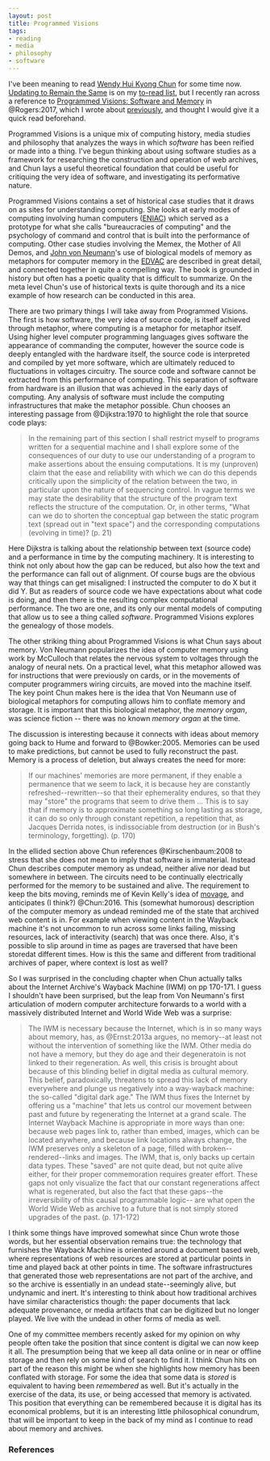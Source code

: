 ```yaml
---
layout: post
title: Programmed Visions
tags:
- reading
- media
- philosophy
- software
---
```



I've been meaning to read [Wendy Hui Kyong Chun] for some time now. [Updating to
Remain the Same] is on my [to-read list], but I recently ran across a reference
to [Programmed Visions: Software and Memory] in @Rogers:2017, which I wrote
about [previously], and thought I would give it a quick read beforehand.

Programmed Visions is a unique mix of computing history, media studies and
philosophy that analyzes the ways in which *software* has been reified or made
into a thing. I've begun thinking about using software studies as a framework
for researching the construction and operation of web archives, and Chun lays a
useful theoretical foundation that could be useful for critiquing the very idea
of software, and investigating its performative nature.

Programmed Visions contains a set of historical case studies that it draws on as
sites for understanding computing. She looks at early modes of computing
involving human computers ([ENIAC]) which served as a prototype for what she
calls "bureaucracies of computing" and the psychology of command and control
that is built into the performance of computing. Other case studies involving
the Memex, the Mother of All Demos, and [John von Neumann]'s use of biological
models of memory as metaphors for computer memory in the [EDVAC] are described
in great detail, and connected together in quite a compelling way. The book is
grounded in history but often has a poetic quality that is difficult to
summarize. On the meta level Chun's use of historical texts is quite thorough
and its a nice example of how research can be conducted in this area.

There are two primary things I will take away from Programmed Visions. The first
is how software, the very idea of source code, is itself achieved through
metaphor, where computing is a metaphor for metaphor itself. Using higher level
computer programming languages gives software the appearance of commanding the
computer, however the source code is deeply entangled with the hardware itself,
the source code is interpreted and compiled by yet more software, which are
ultimately reduced to fluctuations in voltages circuitry.  The source code and
software cannot be extracted from this performance of computing. This separation
of software from hardware is an illusion that was achieved in the early days of
computing. Any analysis of software must include the computing infrastructures
that make the metaphor possible. Chun chooses an interesting passage from
@Dijkstra:1970 to highlight the role that source code plays:

> In the remaining part of this section I shall restrict myself to programs
> written for a sequential machine and I shall explore some of the consequences
> of our duty to use our understanding of a program to make assertions about the
> ensuing computations.  It is my (unproven) claim that the ease and reliability
> with which we can do this depends critically upon the simplicity of the
> relation between the two, in particular upon the nature of sequencing control.
> In vague terms we may state the desirability that the structure of the program
> text reflects the structure of the computation. Or, in other terms, "What can
> we do to shorten the conceptual gap between the static program text (spread
> out in "text space") and the corresponding computations (evolving in time)?
> (p. 21)

Here Dijkstra is talking about the relationship between text (source code) and a
performance in time by the computing machinery. It is interesting to think not
only about how the gap can be reduced, but also how the text and the performance
can fall out of alignment.  Of course bugs are the obvious way that things can
get misaligned: I instructed the computer to do X but it did Y. But as readers
of source code we have expectations about what code is doing, and then there is
the resulting complex computational performance. The two are one, and its only
our mental models of computing that allow us to see a thing called *software*.
Programmed Visions explores the genealogy of those models.

The other striking thing about Programmed Visions is what Chun says about
memory.  Von Neumann popularizes the idea of computer memory using work by
McCulloch that relates the nervous system to voltages through the analogy of
neural nets. On a practical level, what this metaphor allowed was for
instructions that were previously on cards, or in the movements of computer
programmers wiring circuits, are moved into the machine itself. The key point
Chun makes here is the idea that Von Neumann use of biological metaphors for
computing allows him to conflate memory and storage. It is important that this
biological metaphor, the *memory organ*, was science fiction -- there was no
known *memory organ* at the time. 

The discussion is interesting because it connects with ideas about memory going
back to Hume and forward to @Bowker:2005. Memories can be used to make
predictions, but cannot be used to fully reconstruct the past. Memory is a
process of deletion, but always creates the need for more:

> If our machines' memories are more permanent, if they enable a permanence
> that we seem to lack, it is because hey are constantly
> refreshed--rewritten--so that their ephemerality endures, so that they may
> "store" the programs that seem to drive them ... This is to say that if
> memory is to approximate something so long lasting as storage, it can do 
> so only through constant repetition, a repetition that, as Jacques Derrida
> notes, is indissociable from destruction (or in Bush's terminology, 
> forgetting). (p. 170)

In the ellided section above Chun references @Kirschenbaum:2008 to stress that
she does not mean to imply that software is immaterial. Instead Chun describes
computer memory as undead, neither alive nor dead but somewhere in between. The
circuits need to be continually electrically performed for the memory to be
sustained and alive. The requirement to keep the bits moving, reminds me of
Kevin Kelly's idea of [movage], and anticipates (I think?) @Chun:2016. This
(somewhat humorous) description of the computer memory as undead reminded me of
the state that archived web content is in. For example when viewing content in
the Wayback machine it's not uncommon to run across some links failing, missing
resources, lack of interactivity (search) that was once there. Also, it's
possible to slip around in time as pages are traversed that have been storedat
different times. How is this the same and different from traditional archives of
paper, where context is lost as well?

So I was surprised in the concluding chapter when Chun actually talks about the
Internet Archive's Wayback Machine (IWM) on pp 170-171. I guess I shouldn't have
been surprised, but the leap from Von Neumann's first articulation of modern
computer architecture forwards to a world with a massively distributed Internet
and World Wide Web was a surprise:

> The IWM is necessary because the Internet, which is in so many ways about 
> memory, has, as @Ernst:2013a argues, no memory--at least not without the 
> intervention of something like the IWM. Other media do not have a memory, 
> but they do age and their degeneratoin is not linked to their regeneration.
> As well, this crisis is brought about because of this blinding belief in 
> digital media as cultural memory. This belief, paradoxically, threatens
> to spread this lack of memory everywhere and plunge us negatively into
> a way-wayback machine: the so-called "digital dark age." The IWM thus
> fixes the Internet by offering us a "machine" that lets us control our
> movement between past and future by regenerating the Internet at a 
> grand scale. The Internet Wayback Machine is appropriate in more ways than
> one: because web pages link to, rather than embed, images, which can be 
> located anywhere, and because link locations always change, the IWM
> preserves only a skeleton of a page, filled with broken--rendered--links
> and images. The IWM, that is, only backs up certain data types. These
> "saved" are not quite dead, but not quite alive either, for their proper 
> commemoration requires greater effort. These gaps not only visualize the
> fact that our constant regenerations affect what is regenerated, but also
> the fact that these gaps--the irreversibility of this causal programmable
> logic-- are what open the World Wide Web as archive to a future that is not 
> simply stored upgrades of the past. (p. 171-172)

I think some things have improved somewhat since Chun wrote those words, but her
essential observation remains true: the technology that furnishes the Wayback
Machine is oriented around a document based web, where representations of web
resources are stored at particular points in time and played back at other
points in time. The software infrastructures that generated those web
representations are not part of the archive, and so the archive is essentially
in an undead state--seemingly alive, but undynamic and inert. It's interesting
to think about how traditional archives have similar characteristics though: the
paper documents that lack adequate provenance, or media artifacts that can be
digitized but no longer played. We live with the undead in other forms of media
as well.

One of my committee members recently asked for my opinion on why people often
take the position that since content is digital we can now keep it all. The
presumption being that we keep all data online or in near or offline storage and
then rely on some kind of search to find it. I think Chun hits on part of the
reason this might be when she highlights how memory has been conflated with
storage. For some the idea that some data is *stored* is equivalent to having
been *remembered* as well. But it's actually in the exercise of the data, its
use, or being accessed that memory is activated. This position that everything
can be remembered because it is digital has its economical problems, but it is
an interesting little philosophical conundrum, that will be important to keep in
the back of my mind as I continue to read about memory and archives.

### References

[John von Neumann]: https://en.wikipedia.org/wiki/John_von_Neumann 
[ENIAC]: https://en.wikipedia.org/wiki/ENIAC
[EDVAC]: https://en.wikipedia.org/wiki/First_Draft_of_a_Report_on_the_EDVAC
[movage]: http://blog.longnow.org/02008/12/11/movage/
[Wendy Hui Kyong Chun]: https://en.wikipedia.org/wiki/Wendy_Hui_Kyong_Chun
[Updating to Remain the Same]: https://mitpress.mit.edu/books/updating-remain-same
[Programmed Visions: Software and Memory]: https://mitpress.mit.edu/books/programmed-visions
[to-read list]: https://inkdroid.org/2017/11/13/prospectus/
[previously]: https://inkdroid.org/2017/12/19/web-histories/
[software studies]: https://en.wikipedia.org/wiki/Software_studies
